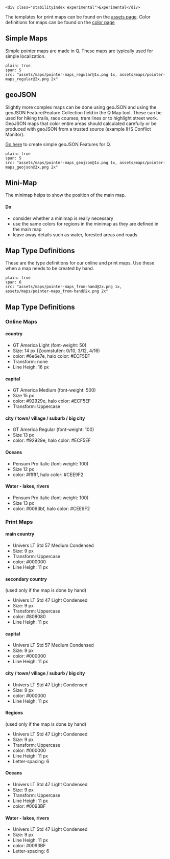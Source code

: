 ```html|span-1,no-source,plain
<div class="stabilityIndex experimental">Experimental</div>
```

The templates for print maps can be found on the [assets page](assets). Color definitions for maps can be found on the [color page](https://nzzdev.github.io/Storytelling-Styleguide/#/colors?a=maps-colors)

## Simple Maps

Simple pointer maps are made in Q. These maps are typically used for simple localization.

```image
plain: true
span: 5
src: "assets/maps/pointer-maps_regular@1x.png 1x, assets/maps/pointer-maps_regular@2x.png 2x"
```

## geoJSON

Slightly more complex maps can be done using geoJSON and using the geoJSON Feature/Feature Collection field in the Q Map tool. These can be used for hiking trails, race courses, tram lines or to highlight street work. GeoJSON maps that color entire areas should calculated carefully or be produced with geoJSON from a trusted source (example IHS Conflict Monitor).

[Go here](http://geojson.io/) to create simple geoJSON Features for Q.

```image
plain: true
span: 5
src: "assets/maps/pointer-maps_geojson@1x.png 1x, assets/maps/pointer-maps_geojson@2x.png 2x"
```

## Mini-Map
The minimap helps to show the position of the main map.
#### Do
- consider whether a minimap is really necessary
- use the same colors for regions in the minimap as they are defined in the main map
- leave away details such as water, forested areas and roads

## Map Type Definitions

These are the type definitions for our online and print maps. Use these when a map needs to be created by hand. 

```image
plain: true
span: 6
src: "assets/maps/pointer-maps_from-hand@2x.png 1x, assets/maps/pointer-maps_from-hand@2x.png 2x"
```

## Map Type Definitions
### Online Maps

#### country 
- GT America Light (font-weight: 50)
- Size: 14 px (Zoomstufen: 0/10, 3/12, 4/16)
- color: #6e6e7e, halo color: #ECF5EF
- Transform: none
- Line Heigh: 16 px

#### capital
- GT America Medium (font-weight: 500)
- Size 15 px
- color: #92929e, halo color: #ECF5EF
- Transform: Uppercase

#### city / town/ village / suburb / big city
- GT America Regular (font-weight: 100)
- Size 13 px
- color: #92929e, halo color: #ECF5EF

#### Oceans
- Pensum Pro Italic (font-weight: 100)
- Size 12 px
- color: #ffffff, halo color: #CEE9F2

#### Water - lakes, rivers
- Pensum Pro Italic (font-weight: 100) 
- Size 13 px
- color: #0093bf, halo color: #CEE9F2


### Print Maps

#### main country 
- Univers LT Std 57 Medium Condensed 
- Size: 9 px
- Transform: Uppercase
- color: #000000
- Line Heigh: 11 px

#### secondary country 
(used only if the map is done by hand)
- Univers LT Std 47 Light Condensed 
- Size: 9 px
- Transform: Uppercase
- color: #808080
- Line Heigh: 11 px

#### capital
- Univers LT Std 57 Medium Condensed
- Size: 9 px
- color: #000000
- Line Heigh: 11 px

#### city / town/ village / suburb / big city
- Univers LT Std 47 Light Condensed
- Size: 9 px
- color: #000000
- Line Heigh: 11 px

#### Regions
(used only if the map is done by hand)
- Univers LT Std 47 Light Condensed 
- Size: 9 px
- Transform: Uppercase
- color: #000000
- Line Heigh: 11 px
- Letter-spacing: 6

#### Oceans
- Univers LT Std 47 Light Condensed
- Size: 9 px
- Transform: Uppercase
- Line Heigh: 11 px
- color: #0093BF

#### Water - lakes, rivers
- Univers LT Std 47 Light Condensed
- Size: 9 px
- Line Heigh: 11 px
- color: #0093BF
- Letter-spacing: 6
